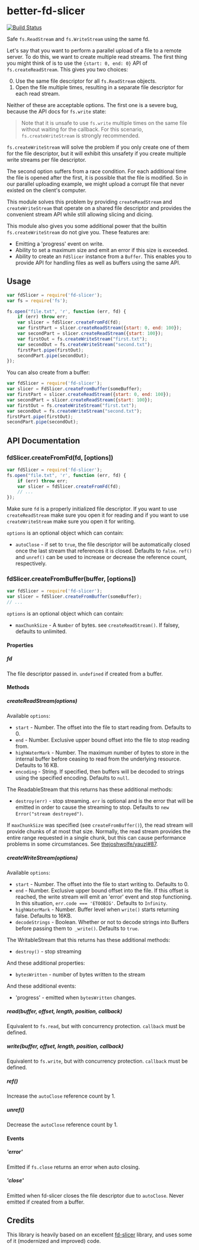 # better-fd-slicer

[![Build Status](https://travis-ci.org/andrewrk/node-fd-slicer.svg?branch=master)](https://travis-ci.org/andrewrk/node-fd-slicer)

Safe `fs.ReadStream` and `fs.WriteStream` using the same fd.

Let's say that you want to perform a parallel upload of a file to a remote
server. To do this, we want to create multiple read streams. The first thing
you might think of is to use the `{start: 0, end: 0}` API of
`fs.createReadStream`. This gives you two choices:

0. Use the same file descriptor for all `fs.ReadStream` objects.
0. Open the file multiple times, resulting in a separate file descriptor
   for each read stream.

Neither of these are acceptable options. The first one is a severe bug,
because the API docs for `fs.write` state:

> Note that it is unsafe to use `fs.write` multiple times on the same file
> without waiting for the callback. For this scenario, `fs.createWriteStream`
> is strongly recommended.

`fs.createWriteStream` will solve the problem if you only create one of them
for the file descriptor, but it will exhibit this unsafety if you create
multiple write streams per file descriptor.

The second option suffers from a race condition. For each additional time the
file is opened after the first, it is possible that the file is modified. So
in our parallel uploading example, we might upload a corrupt file that never
existed on the client's computer.

This module solves this problem by providing `createReadStream` and
`createWriteStream` that operate on a shared file descriptor and provides
the convenient stream API while still allowing slicing and dicing.

This module also gives you some additional power that the builtin
`fs.createWriteStream` do not give you. These features are:

* Emitting a 'progress' event on write.
* Ability to set a maximum size and emit an error if this size is exceeded.
* Ability to create an `FdSlicer` instance from a `Buffer`. This enables you
  to provide API for handling files as well as buffers using the same API.

## Usage

```js
var fdSlicer = require('fd-slicer');
var fs = require('fs');

fs.open("file.txt", 'r', function (err, fd) {
    if (err) throw err;
    var slicer = fdSlicer.createFromFd(fd);
    var firstPart = slicer.createReadStream({start: 0, end: 100});
    var secondPart = slicer.createReadStream({start: 100});
    var firstOut = fs.createWriteStream("first.txt");
    var secondOut = fs.createWriteStream("second.txt");
    firstPart.pipe(firstOut);
    secondPart.pipe(secondOut);
});
```

You can also create from a buffer:

```js
var fdSlicer = require('fd-slicer');
var slicer = FdSlicer.createFromBuffer(someBuffer);
var firstPart = slicer.createReadStream({start: 0, end: 100});
var secondPart = slicer.createReadStream({start: 100});
var firstOut = fs.createWriteStream("first.txt");
var secondOut = fs.createWriteStream("second.txt");
firstPart.pipe(firstOut);
secondPart.pipe(secondOut);
```

## API Documentation

### fdSlicer.createFromFd(fd, [options])

```js
var fdSlicer = require('fd-slicer');
fs.open("file.txt", 'r', function (err, fd) {
    if (err) throw err;
    var slicer = fdSlicer.createFromFd(fd);
    // ...
});
```

Make sure `fd` is a properly initialized file descriptor. If you want to
use `createReadStream` make sure you open it for reading and if you want
to use `createWriteStream` make sure you open it for writing.

`options` is an optional object which can contain:

* `autoClose` - if set to `true`, the file descriptor will be automatically
  closed once the last stream that references it is closed. Defaults to
  `false`. `ref()` and `unref()` can be used to increase or decrease the
  reference count, respectively.

### fdSlicer.createFromBuffer(buffer, [options])

```js
var fdSlicer = require('fd-slicer');
var slicer = fdSlicer.createFromBuffer(someBuffer);
// ...
```

`options` is an optional object which can contain:

* `maxChunkSize` - A `Number` of bytes. see `createReadStream()`.
  If falsey, defaults to unlimited.

#### Properties

##### fd

The file descriptor passed in. `undefined` if created from a buffer.

#### Methods

##### createReadStream(options)

Available `options`:

* `start` - Number. The offset into the file to start reading from. Defaults
  to 0.
* `end` - Number. Exclusive upper bound offset into the file to stop reading
  from.
* `highWaterMark` - Number. The maximum number of bytes to store in the
  internal buffer before ceasing to read from the underlying resource.
  Defaults to 16 KB.
* `encoding` - String. If specified, then buffers will be decoded to strings
  using the specified encoding. Defaults to `null`.

The ReadableStream that this returns has these additional methods:

* `destroy(err)` - stop streaming. `err` is optional and is the error that
  will be emitted in order to cause the streaming to stop. Defaults to
  `new Error("stream destroyed")`.

If `maxChunkSize` was specified (see `createFromBuffer()`), the read stream
will provide chunks of at most that size. Normally, the read stream provides
the entire range requested in a single chunk, but this can cause performance
problems in some circumstances.
See [thejoshwolfe/yauzl#87](https://github.com/thejoshwolfe/yauzl/issues/87).

##### createWriteStream(options)

Available `options`:

* `start` - Number. The offset into the file to start writing to. Defaults to
    0.
* `end` - Number. Exclusive upper bound offset into the file. If this offset
  is reached, the write stream will emit an 'error' event and stop functioning.
  In this situation, `err.code === 'ETOOBIG'`. Defaults to `Infinity`.
* `highWaterMark` - Number. Buffer level when `write()` starts returning
  false. Defaults to 16KB.
* `decodeStrings` - Boolean. Whether or not to decode strings into Buffers
  before passing them to` _write()`. Defaults to `true`.

The WritableStream that this returns has these additional methods:

* `destroy()` - stop streaming

And these additional properties:

* `bytesWritten` - number of bytes written to the stream

And these additional events:

* 'progress' - emitted when `bytesWritten` changes.

##### read(buffer, offset, length, position, callback)

Equivalent to `fs.read`, but with concurrency protection.
`callback` must be defined.

##### write(buffer, offset, length, position, callback)

Equivalent to `fs.write`, but with concurrency protection.
`callback` must be defined.

##### ref()

Increase the `autoClose` reference count by 1.

##### unref()

Decrease the `autoClose` reference count by 1.

#### Events

##### 'error'

Emitted if `fs.close` returns an error when auto closing.

##### 'close'

Emitted when fd-slicer closes the file descriptor due to `autoClose`. Never
emitted if created from a buffer.

## Credits

This library is heavily based on an excellent [fd-slicer](https://github.com/andrewrk/node-fd-slicer) library, and uses
some of it (modernized and improved) code.
